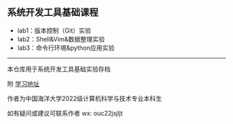 ## 系统开发工具基础课程

- lab1：版本控制（Git）实验
- lab2：Shell&Vim&数据整理实验
- lab3：命令行环境&python应用实验

---

本仓库用于系统开发工具基础实验存档

附 [学习地址](https://missing-semester-cn.github.io/)

作者为中国海洋大学2022级计算机科学与技术专业本科生

如有疑问或建议可联系作者 wx: ouc22jsjljt